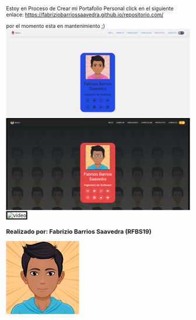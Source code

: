 Estoy en Proceso de Crear mi Portafolio Personal
click en el siguiente enlace: https://fabriziobarriossaavedra.github.io/repositorio.com/

por el momento esta en mantenimiento ;)
<br>
<a class="py-3 border rounded-5"><img src="img/readme/lightmode.png" alt="blanco" border="0"></a>
<a class="py-4 border rounded-5"><img src="img/readme/darkmode.png" alt="negro" border="0"></a>
<a class="py-2 border rounded-5"><img src="img/readme/vid1.gif" alt="video" border="3" style="width: 20rem;"></a>
<h3><b>Realizado por:</b> Fabrizio Barrios Saavedra (RFBS19)</h3>
<img src="img/avatar/myAvatar3.png" width="200">